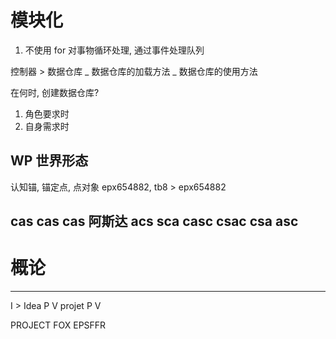 # 模块化
1. 不使用 for 对事物循环处理, 通过事件处理队列

控制器 > 数据仓库
_ 数据仓库的加载方法 _ 数据仓库的使用方法

在何时, 创建数据仓库?
1. 角色要求时
2. 自身需求时

WP 世界形态
------------------------------------------------------------
认知锚, 锚定点, 点对象  epx654882, tb8 > epx654882

cas
cas
cas
阿斯达
acs
sca
casc
csac
csa
asc
--------------------------------------------------------------
 
# 概论
--------------------------------------------------------------
I > Idea P V
	projet P V

PROJECT FOX
EPSFFR


